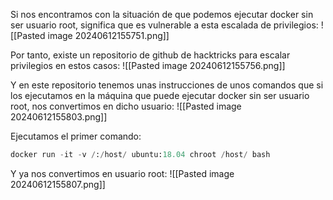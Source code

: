 Si nos encontramos con la situación de que podemos ejecutar docker sin ser usuario root, significa que es vulnerable a esta escalada de privilegios:
![[Pasted image 20240612155751.png]]

Por tanto, existe un repositorio de github de hacktricks para escalar privilegios en estos casos:
![[Pasted image 20240612155756.png]]

Y en este repositorio tenemos unas instrucciones de unos comandos que si los ejecutamos en la máquina que puede ejecutar docker sin ser usuario root, nos convertimos en dicho usuario:
![[Pasted image 20240612155803.png]]

Ejecutamos el primer comando:
```python
docker run -it -v /:/host/ ubuntu:18.04 chroot /host/ bash
```
Y ya nos convertimos en usuario root:
![[Pasted image 20240612155807.png]]
